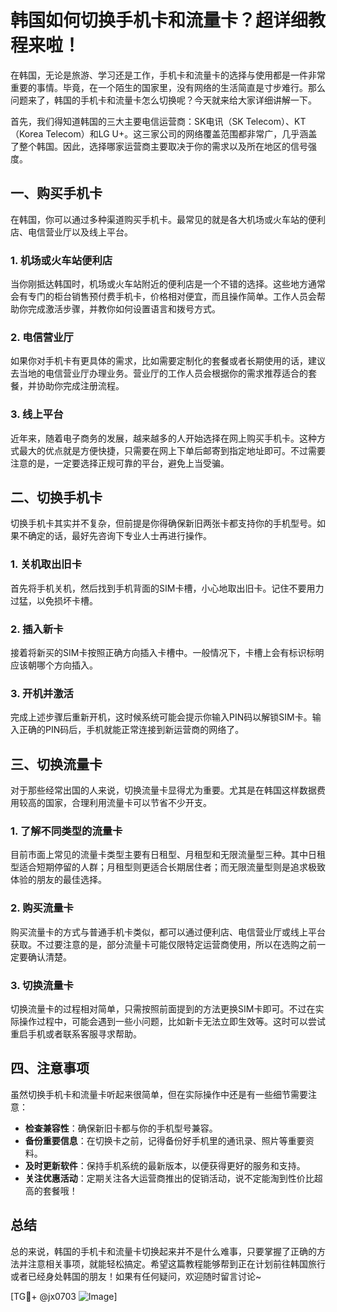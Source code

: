 # 韩国如何切换手机卡和流量卡？超详细教程来啦！

在韩国，无论是旅游、学习还是工作，手机卡和流量卡的选择与使用都是一件非常重要的事情。毕竟，在一个陌生的国家里，没有网络的生活简直是寸步难行。那么问题来了，韩国的手机卡和流量卡怎么切换呢？今天就来给大家详细讲解一下。

首先，我们得知道韩国的三大主要电信运营商：SK电讯（SK Telecom）、KT（Korea Telecom）和LG U+。这三家公司的网络覆盖范围都非常广，几乎涵盖了整个韩国。因此，选择哪家运营商主要取决于你的需求以及所在地区的信号强度。

## 一、购买手机卡

在韩国，你可以通过多种渠道购买手机卡。最常见的就是各大机场或火车站的便利店、电信营业厅以及线上平台。

### 1. 机场或火车站便利店

当你刚抵达韩国时，机场或火车站附近的便利店是一个不错的选择。这些地方通常会有专门的柜台销售预付费手机卡，价格相对便宜，而且操作简单。工作人员会帮助你完成激活步骤，并教你如何设置语言和拨号方式。

### 2. 电信营业厅

如果你对手机卡有更具体的需求，比如需要定制化的套餐或者长期使用的话，建议去当地的电信营业厅办理业务。营业厅的工作人员会根据你的需求推荐适合的套餐，并协助你完成注册流程。

### 3. 线上平台

近年来，随着电子商务的发展，越来越多的人开始选择在网上购买手机卡。这种方式最大的优点就是方便快捷，只需要在网上下单后邮寄到指定地址即可。不过需要注意的是，一定要选择正规可靠的平台，避免上当受骗。

## 二、切换手机卡

切换手机卡其实并不复杂，但前提是你得确保新旧两张卡都支持你的手机型号。如果不确定的话，最好先咨询下专业人士再进行操作。

### 1. 关机取出旧卡

首先将手机关机，然后找到手机背面的SIM卡槽，小心地取出旧卡。记住不要用力过猛，以免损坏卡槽。

### 2. 插入新卡

接着将新买的SIM卡按照正确方向插入卡槽中。一般情况下，卡槽上会有标识标明应该朝哪个方向插入。

### 3. 开机并激活

完成上述步骤后重新开机，这时候系统可能会提示你输入PIN码以解锁SIM卡。输入正确的PIN码后，手机就能正常连接到新运营商的网络了。

## 三、切换流量卡

对于那些经常出国的人来说，切换流量卡显得尤为重要。尤其是在韩国这样数据费用较高的国家，合理利用流量卡可以节省不少开支。

### 1. 了解不同类型的流量卡

目前市面上常见的流量卡类型主要有日租型、月租型和无限流量型三种。其中日租型适合短期停留的人群；月租型则更适合长期居住者；而无限流量型则是追求极致体验的朋友的最佳选择。

### 2. 购买流量卡

购买流量卡的方式与普通手机卡类似，都可以通过便利店、电信营业厅或线上平台获取。不过要注意的是，部分流量卡可能仅限特定运营商使用，所以在选购之前一定要确认清楚。

### 3. 切换流量卡

切换流量卡的过程相对简单，只需按照前面提到的方法更换SIM卡即可。不过在实际操作过程中，可能会遇到一些小问题，比如新卡无法立即生效等。这时可以尝试重启手机或者联系客服寻求帮助。

## 四、注意事项

虽然切换手机卡和流量卡听起来很简单，但在实际操作中还是有一些细节需要注意：

- **检查兼容性**：确保新旧卡都与你的手机型号兼容。
- **备份重要信息**：在切换卡之前，记得备份好手机里的通讯录、照片等重要资料。
- **及时更新软件**：保持手机系统的最新版本，以便获得更好的服务和支持。
- **关注优惠活动**：定期关注各大运营商推出的促销活动，说不定能淘到性价比超高的套餐哦！

## 总结

总的来说，韩国的手机卡和流量卡切换起来并不是什么难事，只要掌握了正确的方法并注意相关事项，就能轻松搞定。希望这篇教程能够帮到正在计划前往韩国旅行或者已经身处韩国的朋友！如果有任何疑问，欢迎随时留言讨论~

[TG💪+ @jx0703 ![Image](https://github.com/user-attachments/assets/dbca1d08-cadb-493c-b0ec-ad6f7a83f270)]